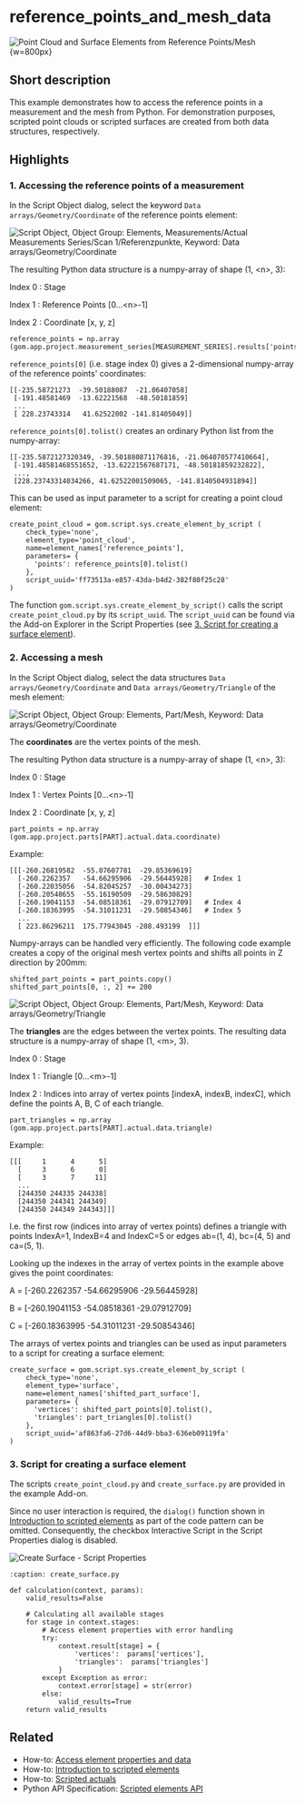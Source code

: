 # reference_points_and_mesh_data

![Point Cloud and Surface Elements from Reference Points/Mesh](refpoints_and_mesh.png){w=800px}

## Short description

This example demonstrates how to access the reference points in a measurement and the mesh from Python. For demonstration purposes, scripted point clouds or scripted surfaces are created from both data structures, respectively.  

## Highlights

### 1. Accessing the reference points of a measurement

In the Script Object dialog, select the keyword `Data arrays/Geometry/Coordinate` of the reference points element:

![Script Object, Object Group: Elements, Measurements/Actual Measurements Series/Scan 1/Referenzpunkte, Keyword: Data arrays/Geometry/Coordinate](reference_points_script_object.png)

The resulting Python data structure is a numpy-array of shape (1, \<n\>, 3):

Index 0
: Stage

Index 1
: Reference Points [0...\<n\>-1]

Index 2
: Coordinate [x, y, z]

```{code-block} python
reference_points = np.array (gom.app.project.measurement_series[MEASUREMENT_SERIES].results['points'].data.coordinate)
```

`reference_points[0]` (i.e. stage index 0) gives a 2-dimensional numpy-array of the reference points' coordinates:

```
[[-235.58721273  -39.50188087  -21.06407058]
 [-191.48581469  -13.62221568  -48.50181859]
 ...
 [ 228.23743314   41.62522002 -141.81405049]]
```

`reference_points[0].tolist()` creates an ordinary Python list from the numpy-array:

```
[[-235.5872127320349, -39.501880871176816, -21.064070577410664],
 [-191.48581468551652, -13.62221567687171, -48.50181859232822], 
 ..., 
 [228.23743314034266, 41.62522001509065, -141.8140504931894]]
```

This can be used as input parameter to a script for creating a point cloud element: 

```{code-block} python
create_point_cloud = gom.script.sys.create_element_by_script (
    check_type='none', 
    element_type='point_cloud', 
    name=element_names['reference_points'], 
    parameters= {
      'points': reference_points[0].tolist()
    }, 
    script_uuid='ff73513a-e857-43da-b4d2-382f80f25c28'
)
```

The function `gom.script.sys.create_element_by_script()` calls the script `create_point_cloud.py` by its `script_uuid`. The `script_uuid` can be found via the Add-on Explorer in the Script Properties (see [3. Script for creating a surface element](#3-script-for-creating-a-surface-element)).

### 2. Accessing a mesh

In the Script Object dialog, select the data structures `Data arrays/Geometry/Coordinate` and `Data arrays/Geometry/Triangle` of the mesh element:

![Script Object, Object Group: Elements, Part/Mesh, Keyword: Data arrays/Geometry/Coordinate](mesh_coordinates.png)

The **coordinates** are the vertex points of the mesh.

The resulting Python data structure is a numpy-array of shape (1, \<n\>, 3):

Index 0
: Stage

Index 1
: Vertex Points [0...\<n\>-1]

Index 2
: Coordinate [x, y, z]

```{code-block} python
part_points = np.array (gom.app.project.parts[PART].actual.data.coordinate)
```

Example:
```
[[[-260.26819582  -55.07607781  -29.85369619]   
  [-260.2262357   -54.66295906  -29.56445928]   # Index 1
  [-260.22035056  -54.82045257  -30.00434273]
  [-260.20548655  -55.16190509  -29.58630829]
  [-260.19041153  -54.08518361  -29.07912709]   # Index 4
  [-260.18363995  -54.31011231  -29.50854346]   # Index 5
  ...
  [ 223.86296211  175.77943045 -208.493199  ]]]
```

Numpy-arrays can be handled very efficiently. The following code example creates a copy of the original mesh vertex points and shifts all points in Z direction by 200mm:

```{code-block} python 
shifted_part_points = part_points.copy()
shifted_part_points[0, :, 2] += 200
```

![Script Object, Object Group: Elements, Part/Mesh, Keyword: Data arrays/Geometry/Triangle](mesh_triangles.png)

The **triangles** are the edges between the vertex points. The resulting data structure is a numpy-array of shape (1, \<m\>, 3).

Index 0
: Stage

Index 1
: Triangle [0...\<m\>-1]

Index 2
: Indices into array of vertex points [indexA, indexB, indexC], which define the points A, B, C of each triangle.

```{code-block} python
part_triangles = np.array (gom.app.project.parts[PART].actual.data.triangle)
```

Example:
```
[[[     1      4      5]
  [     3      6      0]
  [     3      7     11]
  ...
  [244350 244335 244338]
  [244350 244341 244349]
  [244350 244349 244343]]]
```

I.e. the first row (indices into array of vertex points) defines a triangle with points IndexA=1, IndexB=4 and IndexC=5 or edges ab=(1, 4), bc=(4, 5) and ca=(5, 1).

Looking up the indexes in the array of vertex points in the example above gives the point coordinates:

A = [-260.2262357   -54.66295906  -29.56445928]

B = [-260.19041153  -54.08518361  -29.07912709]

C = [-260.18363995  -54.31011231  -29.50854346]


The arrays of vertex points and triangles can be used as input parameters to a script for creating a surface element: 

```{code-block} python
create_surface = gom.script.sys.create_element_by_script (
    check_type='none', 
    element_type='surface', 
    name=element_names['shifted_part_surface'],
    parameters= {
      'vertices': shifted_part_points[0].tolist(),
      'triangles': part_triangles[0].tolist()
    }, 
    script_uuid='af863fa6-27d6-44d9-bba3-636eb09119fa'
)
```

### 3. Script for creating a surface element

The scripts `create_point_cloud.py` and `create_surface.py` are provided in the example Add-on.

Since no user interaction is required, the `dialog()` function shown in [Introduction to scripted elements](https://zeissiqs.github.io/zeiss-inspect-addon-api/2025/howtos/scripted_elements/scripted_elements_introduction.html) as part of the code pattern can be omitted. Consequently, the checkbox Interactive Script in the Script Properties dialog is disabled.

![Create Surface - Script Properties](create_surface_script_properties.png)

```{code-block} python
:caption: create_surface.py

def calculation(context, params):
	valid_results=False
	
	# Calculating all available stages
	for stage in context.stages:
		# Access element properties with error handling
		try:
			context.result[stage] = {
				'vertices':  params['vertices'],
				'triangles':  params['triangles']
			}
		except Exception as error:
			context.error[stage] = str(error)
		else:
			valid_results=True
	return valid_results
``` 

## Related

* How-to: [Access element properties and data](https://zeissiqs.github.io/zeiss-inspect-addon-api/2025/howtos/python_api_introduction/python_api_introduction.html#access-element-properties)
* How-to: [Introduction to scripted elements](https://zeissiqs.github.io/zeiss-inspect-addon-api/2025/howtos/scripted_elements/scripted_elements_introduction.html)
* How-to: [Scripted actuals](https://zeissiqs.github.io/zeiss-inspect-addon-api/2025/howtos/scripted_elements/scripted_actuals.html)
* Python API Specification: [Scripted elements API](https://zeissiqs.github.io/zeiss-inspect-addon-api/2025/python_api/scripted_elements_api.html)
